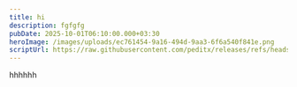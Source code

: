 ```yaml
---
title: hi
description: fgfgfg
pubDate: 2025-10-01T06:10:00.000+03:30
heroImage: /images/uploads/ec761454-9a16-494d-9aa3-6f6a540f841e.png
scriptUrl: https://raw.githubusercontent.com/peditx/releases/refs/heads/main/src/content/config.ts
---
```

hhhhhh

